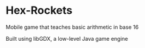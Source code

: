 # Hex-Rockets
Mobile game that teaches basic arithmetic in base 16

Built using libGDX, a low-level Java game engine
